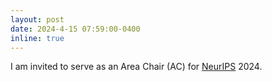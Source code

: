 ```yaml
---
layout: post
date: 2024-4-15 07:59:00-0400
inline: true
---
```


I am invited to serve as an Area Chair (AC) for [NeurIPS](https://neurips.cc/) 2024.